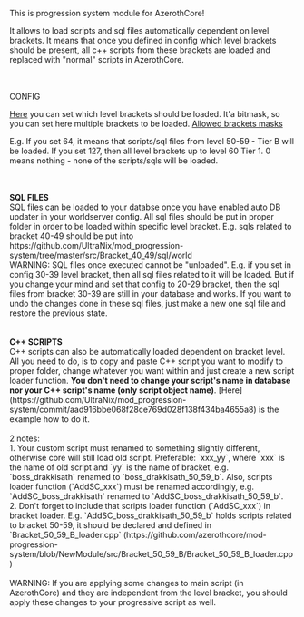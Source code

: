 This is progression system module for AzerothCore!

It allows to load scripts and sql files automatically dependent on level brackets. It means that once you defined in config which level brackets should be present, all c++ scripts from these brackets are loaded and replaced with "normal" scripts in AzerothCore.

</br>
</br>
CONFIG

[Here](https://github.com/UltraNix/mod_progression-system/blob/master/conf/progression_system.conf.dist#L34) you can set which level brackets should be loaded. It'a bitmask, so you can set here multiple brackets to be loaded. [Allowed brackets masks](https://github.com/UltraNix/mod_progression-system/blob/master/src/ProgressionSystem.h#L11)

E.g. If you set 64, it means that scripts/sql files from level 50-59 - Tier B will be loaded. If you set 127, then all level brackets up to level 60 Tier 1. 0 means nothing - none of the scripts/sqls will be loaded.

</br>
</br>
<b>SQL FILES</b>
</br>
SQL files can be loaded to your databse once you have enabled auto DB updater in your worldserver config. All sql files should be put in proper folder in order to be loaded within specific level bracket. E.g. sqls related to bracket 40-49 should be put into https://github.com/UltraNix/mod_progression-system/tree/master/src/Bracket_40_49/sql/world
</br>
WARNING: SQL files once executed cannot be "unloaded". E.g. if you set in config 30-39 level bracket, then all sql files related to it will be loaded. But if you change your mind and set that config to 20-29 bracket, then the sql files from bracket 30-39 are still in your database and works. If you want to undo the changes done in these sql files, just make a new one sql file and restore the previous state.

</br>
</br>
</br>
<b>C++ SCRIPTS</b>
</br>
C++ scripts can also be automatically loaded dependent on bracket level. All you need to do, is to copy and paste C++ script you want to modify to proper folder, change whatever you want within and just create a new script loader function. <b>You don't need to change your script's name in database nor your C++ script's name (only script object name)</b>.
[Here](https://github.com/UltraNix/mod_progression-system/commit/aad916bbe068f28ce769d028f138f434ba4655a8) is the example how to do it.

</br>
</br>
2 notes:
</br>
1. Your custom script must renamed to something slightly different, otherwise core will still load old script. Preferable: `xxx_yy`, where `xxx` is the name of old script and `yy` is the name of bracket, e.g. `boss_drakkisath` renamed to `boss_drakkisath_50_59_b`. Also, scripts loader function (`AddSC_xxx`) must be renamed accordingly, e.g. `AddSC_boss_drakkisath` renamed to `AddSC_boss_drakkisath_50_59_b`.
</br>
2. Don't forget to include that scripts loader function (`AddSC_xxx`) in bracket loader. E.g. `AddSC_boss_drakkisath_50_59_b` holds scripts related to bracket 50-59, it should be declared and defined in `Bracket_50_59_B_loader.cpp` (https://github.com/azerothcore/mod-progression-system/blob/NewModule/src/Bracket_50_59_B/Bracket_50_59_B_loader.cpp)

</br>
</br>
WARNING: If you are applying some changes to main script (in AzerothCore) and they are independent from the level bracket, you should apply these changes to your progressive script as well.
